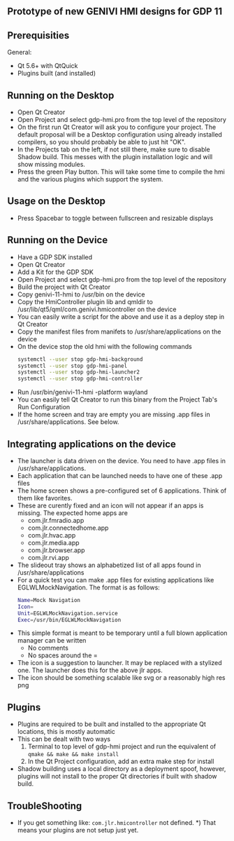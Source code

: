 Prototype of new GENIVI HMI designs for GDP 11
---------------------------------------------------

Prerequisities
---------------
General:
* Qt 5.6+ with QtQuick
* Plugins built (and installed)

Running on the Desktop
-----------
* Open Qt Creator
* Open Project and select gdp-hmi.pro from the top level of the repository
* On the first run Qt Creator will ask you to configure your project.  The default proposal will be a Desktop configuration using already installed compilers, so you should probably be able to just hit "OK".
* In the Projects tab on the left, if not still there, make sure to disable Shadow build. This messes with the plugin installation logic and will show missing modules.
* Press the green Play button. This will take some time to compile the hmi and the various plugins which support the system.

Usage on the Desktop
-----------
* Press Spacebar to toggle between fullscreen and resizable displays

Running on the Device
-----------
* Have a GDP SDK installed
* Open Qt Creator
* Add a Kit for the GDP SDK
* Open Project and select gdp-hmi.pro from the top level of the repository
* Build the project with Qt Creator
* Copy genivi-11-hmi to /usr/bin on the device
* Copy the HmiController plugin lib and qmldir to /usr/lib/qt5/qml/com.genivi.hmicontroller on the device
* You can easily write a script for the above and use it as a deploy step in Qt Creator
* Copy the manifest files from manifets to /usr/share/applications on the device
* On the device stop the old hmi with the following commands
    ```sh
    systemctl --user stop gdp-hmi-background
    systemctl --user stop gdp-hmi-panel
    systemctl --user stop gdp-hmi-launcher2
    systemctl --user stop gdp-hmi-controller
    ```
* Run /usr/bin/genivi-11-hmi -platform wayland
* You can easily tell Qt Creator to run this binary from the Project Tab's Run Configuration
* If the home screen and tray are empty you are missing .app files in /usr/share/applications. See below.

Integrating applications on the device
-----------
* The launcher is data driven on the device. You need to have .app files in /usr/share/applications.
* Each application that can be launched needs to have one of these .app files
* The home screen shows a pre-configured set of 6 applications. Think of them like favorites.
* These are curently fixed and an icon will not appear if an apps is missing. The expected home apps are
    - com.jlr.fmradio.app
    - com.jlr.connectedhome.app
    - com.jlr.hvac.app
    - com.jlr.media.app
    - com.jlr.browser.app
    - com.jlr.rvi.app
* The slideout tray shows an alphabetized list of all apps found in /usr/share/applications
* For a quick test you can make .app files for existing applications like EGLWLMockNavigation. The format is as follows:
    ```sh
    Name=Mock Navigation
    Icon=
    Unit=EGLWLMockNavigation.service
    Exec=/usr/bin/EGLWLMockNavigation
    ```
* This simple format is meant to be temporary until a full blown application manager can be written
    - No comments
    - No spaces around the =
* The icon is a suggestion to launcher. It may be replaced with a stylized one. The launcher does this for the above jlr apps.
* The icon should be something scalable like svg or a reasonably high res png

Plugins
-----------
* Plugins are required to be built and installed to the appropriate Qt locations, this is mostly automatic
* This can be dealt with two ways
    1) Terminal to top level of gdp-hmi project and run the equivalent of ```qmake && make && make install```
    2) In the Qt Project configuration, add an extra make step for install
* Shadow building uses a local directory as a deployment spoof, however, plugins will not install to the proper Qt directories if built with shadow build.

TroubleShooting
---------------
* If you get something like: ```com.jlr.hmicontroller``` not defined.
    *) That means your plugins are not setup just yet.

